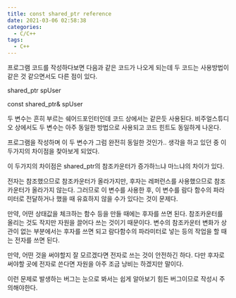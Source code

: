 ```yaml
---
title: const shared_ptr reference
date: 2021-03-06 02:58:38
categories:
  - C/C++
tags:
  - C++
---
```


프로그램 코드를 작성하다보면 다음과 같은 코드가 나오게 되는데 두 코드는 사용방법이 같은 것 같으면서도 다른 점이 있다.

shared_ptr spUser

const shared_ptr& spUser

두 변수는 흔히 부르는 쉐어드포인터인데 코드 상에서는 같은듯 사용된다. 비주얼스튜디오 상에서도 두 변수는 아주 동일한 방법으로 사용되고 코드 힌트도 동일하게 나온다.

프로그램을 작성하며 이 두 변수가 그럼 완전히 동일한 것인가.. 생각을 하고 있던 중 이 두가지의 차이점을 찾아보게 되었다.

이 두가지의 차이점은 shared_ptr의 참조카운터가 증가하느냐 마느냐의 차이가 있다.

전자는 참조했으므로 참조카운터가 올라가지만, 후자는 레퍼런스를 사용했으므로 참조카운터가 올라가지 않는다. 그러므로 이 변수를 사용한 후, 이 변수를 람다 함수의 파라미터로 전달하거나 했을 때 유효하지 않을 수가 있다는 것이 문제다.

만약, 어떤 상태값을 체크하는 함수 등을 만들 때에는 후자를 쓰면 된다. 참조카운터를 올리는 것도 작지만 자원을 끌어다 쓰는 것이기 때문이다. 변수의 참조카운터 변화가 상관이 없는 부분에서는 후자를 쓰면 되고 람다함수의 파라미터로 넣는 등의 작업을 할 때는 전자를 쓰면 된다.

만약, 어떤 것을 써야할지 잘 모르겠다면 전자로 쓰는 것이 안전하긴 하다. 다만 후자로 써야할 곳에 전자로 쓴다면 자원을 아주 조금 낭비는 하겠지만 말이다.

이런 문제로 발생하는 버그는 눈으로 봐서는 쉽게 알아보기 힘든 버그이므로 작성시 주의해야한다.

